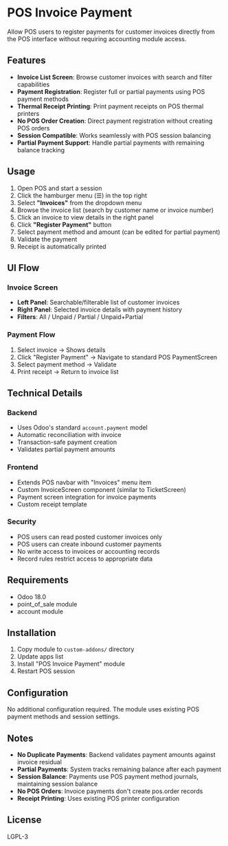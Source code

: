 # POS Invoice Payment

Allow POS users to register payments for customer invoices directly from the POS interface without requiring accounting module access.

## Features

- **Invoice List Screen**: Browse customer invoices with search and filter capabilities
- **Payment Registration**: Register full or partial payments using POS payment methods
- **Thermal Receipt Printing**: Print payment receipts on POS thermal printers
- **No POS Order Creation**: Direct payment registration without creating POS orders
- **Session Compatible**: Works seamlessly with POS session balancing
- **Partial Payment Support**: Handle partial payments with remaining balance tracking

## Usage

1. Open POS and start a session
2. Click the hamburger menu (☰) in the top right
3. Select **"Invoices"** from the dropdown menu
4. Browse the invoice list (search by customer name or invoice number)
5. Click an invoice to view details in the right panel
6. Click **"Register Payment"** button
7. Select payment method and amount (can be edited for partial payment)
8. Validate the payment
9. Receipt is automatically printed

## UI Flow

### Invoice Screen
- **Left Panel**: Searchable/filterable list of customer invoices
- **Right Panel**: Selected invoice details with payment history
- **Filters**: All / Unpaid / Partial / Unpaid+Partial

### Payment Flow
1. Select invoice → Shows details
2. Click "Register Payment" → Navigate to standard POS PaymentScreen
3. Select payment method → Validate
4. Print receipt → Return to invoice list

## Technical Details

### Backend
- Uses Odoo's standard `account.payment` model
- Automatic reconciliation with invoice
- Transaction-safe payment creation
- Validates partial payment amounts

### Frontend
- Extends POS navbar with "Invoices" menu item
- Custom InvoiceScreen component (similar to TicketScreen)
- Payment screen integration for invoice payments
- Custom receipt template

### Security
- POS users can read posted customer invoices only
- POS users can create inbound customer payments
- No write access to invoices or accounting records
- Record rules restrict access to appropriate data

## Requirements

- Odoo 18.0
- point_of_sale module
- account module

## Installation

1. Copy module to `custom-addons/` directory
2. Update apps list
3. Install "POS Invoice Payment" module
4. Restart POS session

## Configuration

No additional configuration required. The module uses existing POS payment methods and session settings.

## Notes

- **No Duplicate Payments**: Backend validates payment amounts against invoice residual
- **Partial Payments**: System tracks remaining balance after each payment
- **Session Balance**: Payments use POS payment method journals, maintaining session balance
- **No POS Orders**: Invoice payments don't create pos.order records
- **Receipt Printing**: Uses existing POS printer configuration

## License

LGPL-3
